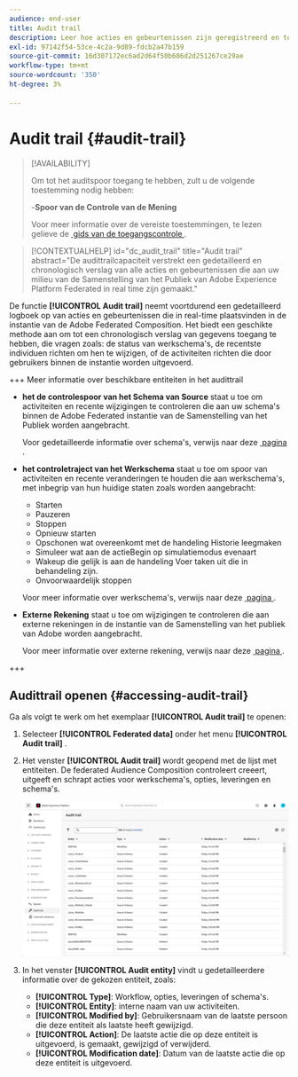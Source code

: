 ```yaml
---
audience: end-user
title: Audit trail
description: Leer hoe acties en gebeurtenissen zijn geregistreerd en toegankelijk in het audittrail
exl-id: 97142f54-53ce-4c2a-9d89-fdcb2a47b159
source-git-commit: 16d307172ec6ad2d64f50b686d2d251267ce29ae
workflow-type: tm+mt
source-wordcount: '350'
ht-degree: 3%

---
```


# Audit trail {#audit-trail}

>[!AVAILABILITY]
>
>Om tot het auditspoor toegang te hebben, zult u de volgende toestemming nodig hebben:
>
>-**Spoor van de Controle van de Mening**
>
>Voor meer informatie over de vereiste toestemmingen, te lezen gelieve de [&#x200B; gids van de toegangscontrole &#x200B;](/help/governance-privacy-security/access-control.md).

>[!CONTEXTUALHELP]
>id="dc_audit_trail"
>title="Audit trail"
>abstract="De audittrailcapaciteit verstrekt een gedetailleerd en chronologisch verslag van alle acties en gebeurtenissen die aan uw milieu van de Samenstelling van het Publiek van Adobe Experience Platform Federated in real time zijn gemaakt."

De functie **[!UICONTROL Audit trail]** neemt voortdurend een gedetailleerd logboek op van acties en gebeurtenissen die in real-time plaatsvinden in de instantie van de Adobe Federated Composition. Het biedt een geschikte methode aan om tot een chronologisch verslag van gegevens toegang te hebben, die vragen zoals: de status van werkschema&#39;s, de recentste individuen richten om hen te wijzigen, of de activiteiten richten die door gebruikers binnen de instantie worden uitgevoerd.

+++ Meer informatie over beschikbare entiteiten in het audittrail

* **het de controlespoor van het Schema van Source** staat u toe om activiteiten en recente wijzigingen te controleren die aan uw schema&#39;s binnen de Adobe Federated instantie van de Samenstelling van het Publiek worden aangebracht.

  Voor gedetailleerde informatie over schema&#39;s, verwijs naar deze [&#x200B; pagina &#x200B;](../customer/schemas.md).

* **het controletraject van het Werkschema** staat u toe om spoor van activiteiten en recente veranderingen te houden die aan werkschema&#39;s, met inbegrip van hun huidige staten zoals worden aangebracht:

   * Starten
   * Pauzeren
   * Stoppen
   * Opnieuw starten
   * Opschonen wat overeenkomt met de handeling Historie leegmaken
   * Simuleer wat aan de actieBegin op simulatiemodus evenaart
   * Wakeup die gelijk is aan de handeling Voer taken uit die in behandeling zijn.
   * Onvoorwaardelijk stoppen

  Voor meer informatie over werkschema&#39;s, verwijs naar deze [&#x200B; pagina &#x200B;](../compositions/gs-compositions.md).

* **Externe Rekening** staat u toe om wijzigingen te controleren die aan externe rekeningen in de instantie van de Samenstelling van het publiek van Adobe worden aangebracht.

  Voor meer informatie over externe rekening, verwijs naar deze [&#x200B; pagina &#x200B;](../connections/home.md).

+++

## Audittrail openen {#accessing-audit-trail}

Ga als volgt te werk om het exemplaar **[!UICONTROL Audit trail]** te openen:

1. Selecteer **[!UICONTROL Federated data]** onder het menu **[!UICONTROL Audit trail]** .

1. Het venster **[!UICONTROL Audit trail]** wordt geopend met de lijst met entiteiten. De federated Audience Composition controleert creeert, uitgeeft en schrapt acties voor werkschema&#39;s, opties, leveringen en schema&#39;s.

   ![](assets/audit_trail.png)

1. In het venster **[!UICONTROL Audit entity]** vindt u gedetailleerdere informatie over de gekozen entiteit, zoals:

   * **[!UICONTROL Type]**: Workflow, opties, leveringen of schema&#39;s.
   * **[!UICONTROL Entity]**: interne naam van uw activiteiten.
   * **[!UICONTROL Modified by]**: Gebruikersnaam van de laatste persoon die deze entiteit als laatste heeft gewijzigd.
   * **[!UICONTROL Action]**: De laatste actie die op deze entiteit is uitgevoerd, is gemaakt, gewijzigd of verwijderd.
   * **[!UICONTROL Modification date]**: Datum van de laatste actie die op deze entiteit is uitgevoerd.
